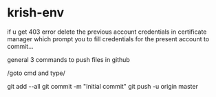 # krish-env
if u get 403 error delete the previous account credentials in certificate manager which prompt you to fill credentials for the present account to commit...


general 3 commands to push files in github

/goto cmd and type/

git add --all git commit -m "Initial commit" git push -u origin master

